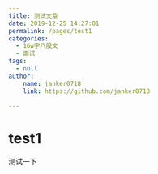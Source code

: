 ```yaml
---
title: 测试文章 
date: 2019-12-25 14:27:01 
permalink: /pages/test1
categories:
  - 16w字八股文
  - 面试
tags:
  - null 
author:
    name: janker0718 
    link: https://github.com/janker0718

---
```

# test1

测试一下